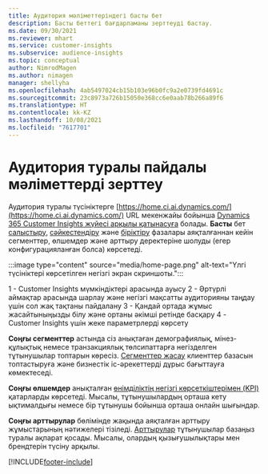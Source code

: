 ```yaml
---
title: Аудитория мәліметтеріндегі басты бет
description: Басты беттегі бағдарламаны зерттеуді бастау.
ms.date: 09/30/2021
ms.reviewer: mhart
ms.service: customer-insights
ms.subservice: audience-insights
ms.topic: conceptual
author: NimrodMagen
ms.author: nimagen
manager: shellyha
ms.openlocfilehash: 4ab5497024cb15b103e96b0fc9a2e0739fd4691c
ms.sourcegitcommit: 23c8973a726b15050e368cc6e0aab78b266a89f6
ms.translationtype: HT
ms.contentlocale: kk-KZ
ms.lasthandoff: 10/08/2021
ms.locfileid: "7617701"
---
```

# <a name="explore-audience-insights"></a>Аудитория туралы пайдалы мәліметтерді зерттеу

Аудитория туралы түсініктерге [https://home.ci.ai.dynamics.com/](https://home.ci.ai.dynamics.com/) URL мекенжайы бойынша [Dynamics 365 Customer Insights жүйесі арқылы қатынасуға](https://home.ci.ai.dynamics.com/) болады.
**Басты** бет [салыстыру](map-entities.md), [сәйкестендіру](match-entities.md) және [біріктіру](merge-entities.md) фазалары аяқталғаннан кейін сегменттер, өлшемдер және арттыру деректеріне шолуды (егер конфигурацияланған болса) көрсетеді.

:::image type="content" source="media/home-page.png" alt-text="Үлгі түсініктері көрсетілген негізгі экран скриншоты.":::

1 - Customer Insights мүмкіндіктері арасында ауысу 2 - Әртүрлі аймақтар арасында шарлау және негізгі мақсатты аудиторияны таңдау үшін сол жақ тақтаны пайдалану 3 - Қандай ортада жұмыс жасайтыныңызды білу және ортаны әкімші ретінде басқару 4 - Customer Insights үшін жеке параметрлерді көрсету

**Соңғы сегменттер** астында сіз анықтаған демографиялық, мінез-құлықтық немесе транзакциялық төлсипаттарға негізделген тұтынушылар топтарын көресіз. [Сегменттер жасау](segments.md) клиенттер базасын топтастыруға және бизнестік іс-әрекеттерді дұрыс бағыттауға көмектеседі.

**Соңғы өлшемдер** анықталған [өнімділіктің негізгі көрсеткіштерімен (KPI)](measures.md) қатарларды көрсетеді. Мысалы, тұтынушылардың орташа кету ықтималдығы немесе бір тұтынушы бойынша орташа онлайн шығындар.

**Соңғы арттырулар** бөлімінде жақында аяқталған арттыру жұмыстарының нәтижелері тізіледі. [Арттырулар](enrichment-hub.md) тұтынушылар базаңыз туралы ақпарат қосады. Мысалы, олардың қызығушылықтары мен брендтерін түсіну арқылы.

[!INCLUDE[footer-include](../includes/footer-banner.md)]